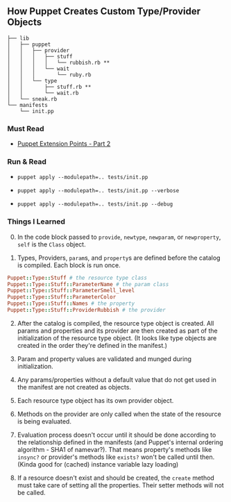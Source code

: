 ## How Puppet Creates Custom Type/Provider Objects

```
├── lib
│   ├── puppet
│   │   ├── provider
│   │   │   ├── stuff
│   │   │   │   └── rubbish.rb **
│   │   │   └── wait
│   │   │       └── ruby.rb
│   │   └── type
│   │       ├── stuff.rb **
│   │       └── wait.rb
│   └── sneak.rb
└── manifests
    └── init.pp
```

### Must Read

- [Puppet Extension Points - Part 2](http://www.masterzen.fr/2011/11/02/puppet-extension-point-part-2/)

### Run & Read

- `puppet apply --modulepath=.. tests/init.pp`

- `puppet apply --modulepath=.. tests/init.pp --verbose`

- `puppet apply --modulepath=.. tests/init.pp --debug`

### Things I Learned

0. In the code block passed to `provide`, `newtype`, `newparam`, or `newproperty`, `self` is the `Class` object.

1. Types, Providers, `param`s, and `property`s are defined before the catalog is compiled. Each block is run once.

```ruby
Puppet::Type::Stuff # the resource type class
Puppet::Type::Stuff::ParameterName # the param class
Puppet::Type::Stuff::ParameterSmell_level
Puppet::Type::Stuff::ParameterColor
Puppet::Type::Stuff::Names # the property
Puppet::Type::Stuff::ProviderRubbish # the provider
```

2. After the catalog is compiled, the resource type object is created. All params and properties and its provider are then created as part of the initialization of the resource type object. (It looks like type objects are created in the order they're defined in the manifest.)

3. Param and property values are validated and munged during initialization.

4. Any params/properties without a default value that do not get used in the manifest are not created as objects.

5. Each resource type object has its own provider object.

6. Methods on the provider are only called when the state of the resource is being evaluated.

7. Evaluation process doesn't occur until it should be done according to the relationship defined in the manifests (and Puppet's internal ordering algorithm - SHA1 of namevar?). That means property's methods like `insync?` or provider's methods like `exists?` won't be called until then. (Kinda good for (cached) instance variable lazy loading)

8. If a resource doesn't exist and should be created, the `create` method must take care of setting all the properties. Their setter methods will not be called.